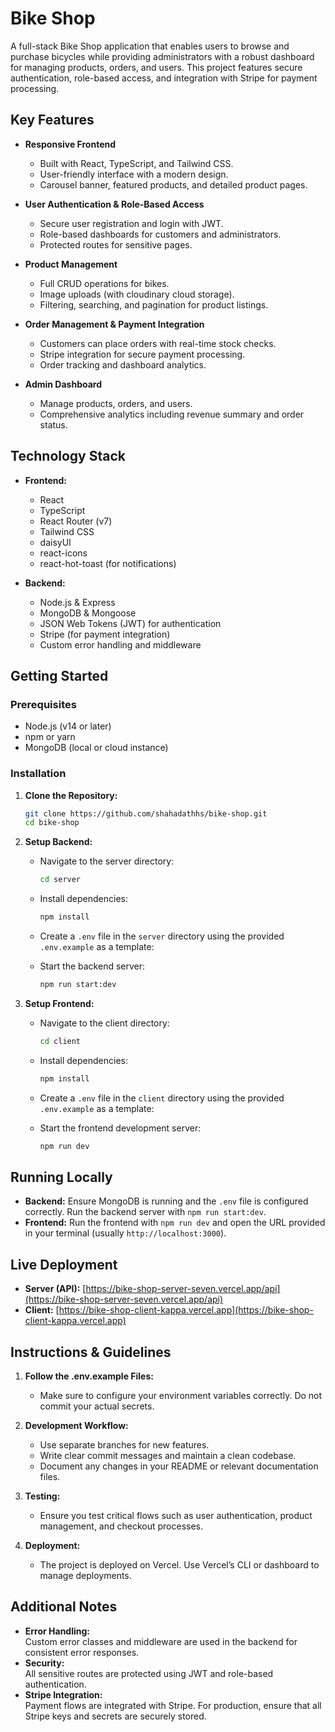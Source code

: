 # Bike Shop

A full-stack Bike Shop application that enables users to browse and purchase bicycles while providing administrators with a robust dashboard for managing products, orders, and users. This project features secure authentication, role-based access, and integration with Stripe for payment processing.

## Key Features

- **Responsive Frontend**  
  - Built with React, TypeScript, and Tailwind CSS.
  - User-friendly interface with a modern design.
  - Carousel banner, featured products, and detailed product pages.

- **User Authentication & Role-Based Access**  
  - Secure user registration and login with JWT.
  - Role-based dashboards for customers and administrators.
  - Protected routes for sensitive pages.

- **Product Management**  
  - Full CRUD operations for bikes.
  - Image uploads (with cloudinary cloud storage).
  - Filtering, searching, and pagination for product listings.

- **Order Management & Payment Integration**  
  - Customers can place orders with real-time stock checks.
  - Stripe integration for secure payment processing.
  - Order tracking and dashboard analytics.

- **Admin Dashboard**  
  - Manage products, orders, and users.
  - Comprehensive analytics including revenue summary and order status.

## Technology Stack

- **Frontend:**
  - React
  - TypeScript
  - React Router (v7)
  - Tailwind CSS
  - daisyUI
  - react-icons
  - react-hot-toast (for notifications)

- **Backend:**
  - Node.js & Express
  - MongoDB & Mongoose
  - JSON Web Tokens (JWT) for authentication
  - Stripe (for payment integration)
  - Custom error handling and middleware

## Getting Started

### Prerequisites

- Node.js (v14 or later)
- npm or yarn
- MongoDB (local or cloud instance)

### Installation

1. **Clone the Repository:**

   ```bash
   git clone https://github.com/shahadathhs/bike-shop.git
   cd bike-shop
   ```

2. **Setup Backend:**

   - Navigate to the server directory:

     ```bash
     cd server
     ```

   - Install dependencies:

     ```bash
     npm install
     ```

   - Create a `.env` file in the `server` directory using the provided `.env.example` as a template:

   - Start the backend server:

     ```bash
     npm run start:dev
     ```

3. **Setup Frontend:**

   - Navigate to the client directory:

     ```bash
     cd client
     ```

   - Install dependencies:

     ```bash
     npm install
     ```

   - Create a `.env` file in the `client` directory using the provided `.env.example` as a template:

   - Start the frontend development server:

     ```bash
     npm run dev
     ```

## Running Locally

- **Backend:** Ensure MongoDB is running and the `.env` file is configured correctly. Run the backend server with `npm run start:dev`.
- **Frontend:** Run the frontend with `npm run dev` and open the URL provided in your terminal (usually `http://localhost:3000`).

## Live Deployment

- **Server (API):** [https://bike-shop-server-seven.vercel.app/api](https://bike-shop-server-seven.vercel.app/api)
- **Client:** [https://bike-shop-client-kappa.vercel.app](https://bike-shop-client-kappa.vercel.app)

## Instructions & Guidelines

1. **Follow the .env.example Files:**  
   - Make sure to configure your environment variables correctly. Do not commit your actual secrets.

2. **Development Workflow:**  
   - Use separate branches for new features.
   - Write clear commit messages and maintain a clean codebase.
   - Document any changes in your README or relevant documentation files.

3. **Testing:**  
   - Ensure you test critical flows such as user authentication, product management, and checkout processes.

4. **Deployment:**  
   - The project is deployed on Vercel. Use Vercel’s CLI or dashboard to manage deployments.

## Additional Notes

- **Error Handling:**  
  Custom error classes and middleware are used in the backend for consistent error responses.
- **Security:**  
  All sensitive routes are protected using JWT and role-based authentication.
- **Stripe Integration:**  
  Payment flows are integrated with Stripe. For production, ensure that all Stripe keys and secrets are securely stored.

